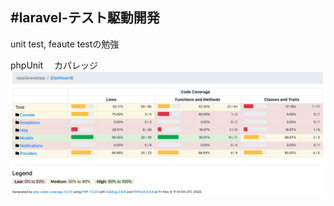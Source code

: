 #laravel-テスト駆動開発
---

unit test, feaute testの勉強

phpUnit 　カパレッジ
<img src="laravel/screenshots/coverage_top.png">
